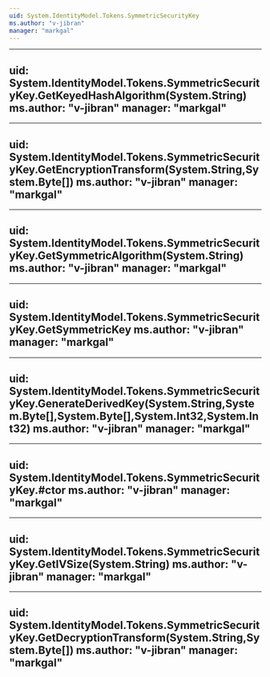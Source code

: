```yaml
---
uid: System.IdentityModel.Tokens.SymmetricSecurityKey
ms.author: "v-jibran"
manager: "markgal"
---
```


---
uid: System.IdentityModel.Tokens.SymmetricSecurityKey.GetKeyedHashAlgorithm(System.String)
ms.author: "v-jibran"
manager: "markgal"
---

---
uid: System.IdentityModel.Tokens.SymmetricSecurityKey.GetEncryptionTransform(System.String,System.Byte[])
ms.author: "v-jibran"
manager: "markgal"
---

---
uid: System.IdentityModel.Tokens.SymmetricSecurityKey.GetSymmetricAlgorithm(System.String)
ms.author: "v-jibran"
manager: "markgal"
---

---
uid: System.IdentityModel.Tokens.SymmetricSecurityKey.GetSymmetricKey
ms.author: "v-jibran"
manager: "markgal"
---

---
uid: System.IdentityModel.Tokens.SymmetricSecurityKey.GenerateDerivedKey(System.String,System.Byte[],System.Byte[],System.Int32,System.Int32)
ms.author: "v-jibran"
manager: "markgal"
---

---
uid: System.IdentityModel.Tokens.SymmetricSecurityKey.#ctor
ms.author: "v-jibran"
manager: "markgal"
---

---
uid: System.IdentityModel.Tokens.SymmetricSecurityKey.GetIVSize(System.String)
ms.author: "v-jibran"
manager: "markgal"
---

---
uid: System.IdentityModel.Tokens.SymmetricSecurityKey.GetDecryptionTransform(System.String,System.Byte[])
ms.author: "v-jibran"
manager: "markgal"
---
